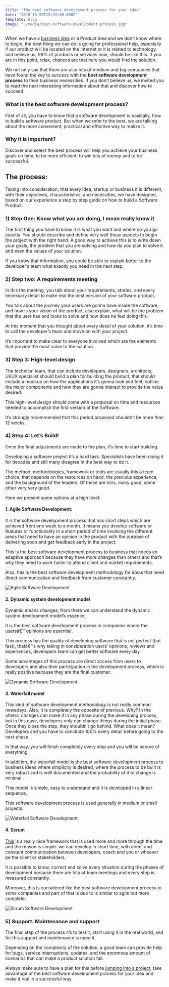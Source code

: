 ```yaml
---
title: "The best software development process for your idea"
date: "2018-10-03T15:19:06.000Z"
template: blog
image: "./media/best-software-development-process.jpg"
---
```



When we have a [business idea](https://cobuildlab.com/blog/startups-a-new-technological-business-model/) or a Product Idea and we don’t know where to begin, the best thing we can do is going for professional help, especially if our product will be located on the internet or it is related to technology, and believe us, 99% of products or services now, should be like this. If you are in this point, relax, chances are that here you would find the solution.

We not only say that there are also lots of medium and big companies that have found the key to success with the **best software development process** to their business necessities. If you don’t believe us, we invited you to read the next interesting information about that and discover how to succeed.


### What is the best software development process?

First of all, you have to know that a software development is basically, how to build a software product. But when we refer to the best, we are talking about the more convenient, practical and effective way to realize it.

### Why it is important?

Discover and select the best process will help you achieve your business goals on time, to be more efficient, to win lots of money and to be successful.


## The process:
 

Taking into consideration, that every idea, startup or business it is different, with their objectives, characteristics, and necessities, we have designed, based on our experience a step by step guide on how to build a Software Product.

### 1) Step One: Know what you are doing, I mean really know it
 

The first thing you have to know it is what you want and where do you go exactly. You should describe and define very well those aspects to begin the project with the right hand. A good way to achieve this is to write down your goals, the problem that you are solving and how do you plan to solve it and even the values of your solution.

If you know that information, you could be able to explain better to the developer’s team what exactly you need in the next step.

### 2) Step two: A requirements meeting
 

In this the meeting, you talk about your requirements, stories, and every necessary detail to make real the best version of your software product.

You talk about the journey your users are gonna have inside the software, and how is your vision of the product, also explain, what will be the problem that the user has and looks to solve and how does he feel doing this.

At this moment that you thought about every detail of your solution, it’s time to call the developer’s team and move on with your project.

It’s important to make clear to everyone involved which are the elements that provide the most value to the solution.

### 3) Step 3: High-level design
 

The technical team, that can include developers, designers, architects, UI/UX specialist should build a plan for building the product, that should include a mockup on how the applications it’s gonna look and feel, outline the major components and how they are gonna interact to provide the value desired.

This high-level design should come with a proposal on time and resources needed to accomplish the first version of the Software.

It’s strongly recommended that this period proposed shouldn’t be more than 12 weeks.

### 4) Step 4: Let’s Build!
 

Once the final adjustments are made to the plan, it’s time to start building.

Developing a software project it’s a hard task. Specialists have been doing it for decades and still many disagree in the best way to do it.

The method, methodologies, framework or tools are usually this a team choice, that depends on the resources on hand, the previous experience, and the background of the leaders. Of these are tons, many good, some other very very good.

Here we present some options at a high level:




#### 1. Agile Software Development:
 

It is the software development process that has short steps which are achieved from one week to a month. It means you develop software or features or functionality in a short period of time involving the different areas that need to have an opinion in the product with the purpose of delivering soon and get feedback early in the project.

This is the best software development process to business that needs an adaptive approach because they have more changes than others and that’s why they need to work faster to attend client and market requirements.

Also, this is the best software development methodology for ideas that need direct communication and feedback from customer constantly.


![Agile Software Development](media/agile-software-development.png)


#### 2. Dynamic system development model
 

Dynamic means changes, from there we can understand the dynamic system development model’s essence.

It is the best software development process in companies where the usersâ€™ opinions are essential.

This process has the quality of developing software that is not perfect (but fast), thatâ€™s why taking in consideration users’ opinions, reviews and experiences, developers team can get better software every day.

Some advantages of this process are direct access from users to developers and also their participation in the development process, which is really positive because they are the final customer.


![Dynamic Software Development](media/dynamic-system-development-model.png)


#### 3. Waterfall model
 

This kind of software development methodology is not really common nowadays. Also, it is completely the opposite of previous. Why? In the others, changes can make it in any phase during the developing process, but in this case, developers only can change things during the initial phase. Once they close the step, they shouldn’t go behind. What does it mean? Developers and you have to conclude 100% every detail before going to the next phase.

In that way, you will finish completely every step and you will be secure of everything.

In addition, the waterfall model is the best software development process to business ideas where simplicity is desired, where the process to be built is very robust and is well documented and the probability of it to change is minimal.

This model is simple, easy to understand and it is developed in a linear sequence.

This software development process is used generally in medium or small projects.


![Waterfall Software Development](media/waterfall-model.png)


#### 4. Scrum
 

[This](https://www.scrumalliance.org/get-certified?gclid=EAIaIQobChMIhOiEpIfr3QIVhoizCh1BXAibEAAYAiAAEgK-q_D_BwE) is a really nice framework that is used more and more through the time and the reason is simple: we can develop in short time, with direct and constant communication between developers, coach and you or whoever be the client or stakeholders.

It is possible to know, correct and solve every situation during the phases of development because there are lots of team meetings and every step is measured constantly.

Moreover, this is considered like the best software development process to some companies and part of that is due to is similar to agile but more complete.



![Scrum Software Development](media/scrum.png)


### 5) Support: Maintenance and support
 

The final step of the process it’s to test it, start using it in the real world, and for this support and maintenance is need it.

Depending on the complexity of the solution, a good team can provide help for bugs, service interruptions, updates, and the enormous amount of scenarios that can make a product solution fail.

Always make sure to have a plan for this before [jumping into a project](http://cobuildlab.com/), take advantage of the best software development process for your idea and make it real in a successful way.

 
